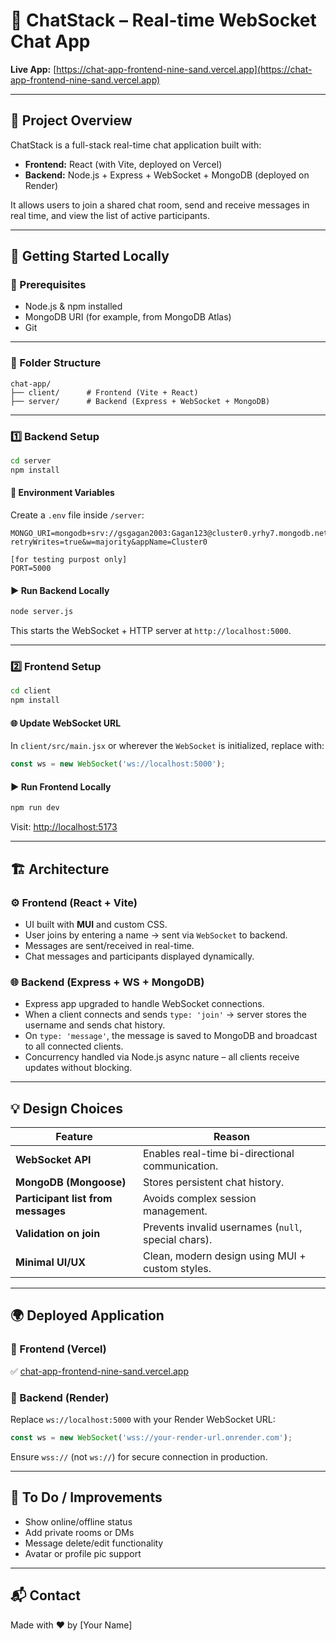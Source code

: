 
# 💬 ChatStack – Real-time WebSocket Chat App

**Live App:** [https://chat-app-frontend-nine-sand.vercel.app](https://chat-app-frontend-nine-sand.vercel.app)

---

## 🧩 Project Overview

ChatStack is a full-stack real-time chat application built with:
- **Frontend:** React (with Vite, deployed on Vercel)
- **Backend:** Node.js + Express + WebSocket + MongoDB (deployed on Render)

It allows users to join a shared chat room, send and receive messages in real time, and view the list of active participants.

---

## 🚀 Getting Started Locally

### 🔧 Prerequisites
- Node.js & npm installed
- MongoDB URI (for example, from MongoDB Atlas)
- Git

---

### 📁 Folder Structure
```
chat-app/
├── client/      # Frontend (Vite + React)
├── server/      # Backend (Express + WebSocket + MongoDB)
```

---

### 1️⃣ Backend Setup

```bash
cd server
npm install
```

#### 🔐 Environment Variables
Create a `.env` file inside `/server`:

```
MONGO_URI=mongodb+srv://gsgagan2003:Gagan123@cluster0.yrhy7.mongodb.net/ChatApp?retryWrites=true&w=majority&appName=Cluster0

[for testing purpost only]
PORT=5000
```

#### ▶️ Run Backend Locally
```bash
node server.js
```

This starts the WebSocket + HTTP server at `http://localhost:5000`.

---

### 2️⃣ Frontend Setup

```bash
cd client
npm install
```

#### 🌐 Update WebSocket URL
In `client/src/main.jsx` or wherever the `WebSocket` is initialized, replace with:

```js
const ws = new WebSocket('ws://localhost:5000');
```

#### ▶️ Run Frontend Locally
```bash
npm run dev
```

Visit: [http://localhost:5173](http://localhost:5173)

---

## 🏗️ Architecture

### ⚙️ Frontend (React + Vite)
- UI built with **MUI** and custom CSS.
- User joins by entering a name → sent via `WebSocket` to backend.
- Messages are sent/received in real-time.
- Chat messages and participants displayed dynamically.

### 🌐 Backend (Express + WS + MongoDB)
- Express app upgraded to handle WebSocket connections.
- When a client connects and sends `type: 'join'` → server stores the username and sends chat history.
- On `type: 'message'`, the message is saved to MongoDB and broadcast to all connected clients.
- Concurrency handled via Node.js async nature – all clients receive updates without blocking.

---

## 💡 Design Choices

| Feature | Reason |
|--------|--------|
| **WebSocket API** | Enables real-time bi-directional communication. |
| **MongoDB (Mongoose)** | Stores persistent chat history. |
| **Participant list from messages** | Avoids complex session management. |
| **Validation on join** | Prevents invalid usernames (`null`, special chars). |
| **Minimal UI/UX** | Clean, modern design using MUI + custom styles. |

---

## 🌍 Deployed Application

### 🔗 Frontend (Vercel)
✅ [chat-app-frontend-nine-sand.vercel.app](https://chat-app-frontend-nine-sand.vercel.app)

### 🔗 Backend (Render)
Replace `ws://localhost:5000` with your Render WebSocket URL:

```js
const ws = new WebSocket('wss://your-render-url.onrender.com');
```

Ensure `wss://` (not `ws://`) for secure connection in production.

---

## 📌 To Do / Improvements
- Show online/offline status
- Add private rooms or DMs
- Message delete/edit functionality
- Avatar or profile pic support

---

## 📬 Contact
Made with ❤️ by [Your Name]
